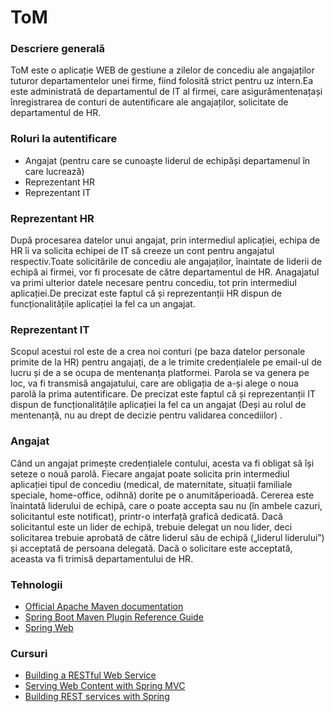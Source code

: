 # ToM

### Descriere generală
ToM   este   o  aplicație   WEB   de   gestiune   a   zilelor   de   concediu   ale  angajaților   tuturor departamentelor unei firme, fiind folosită strict pentru uz intern.Ea este administrată de departamentul de IT al firmei, care asigurămentenațași înregistrarea de conturi de autentificare ale angajaților, solicitate de departamentul de HR.

###  Roluri la autentificare
* Angajat (pentru care se cunoaște liderul de echipăși departamenul în care lucrează)
* Reprezentant HR
* Reprezentant IT

### Reprezentant HR
După procesarea datelor unui angajat, prin intermediul aplicației, echipa de HR îi va solicita echipei de IT să creeze un cont pentru angajatul respectiv.Toate  solicitările  de  concediu  ale  angajaților,  înaintate  de  liderii  de  echipă  ai  firmei,  vor  fi procesate  de  către  departamentul  de  HR.  Anagajatul  va  primi  ulterior  datele  necesare  pentru concediu, tot prin intermediul aplicației.De  precizat  este  faptul că și reprezentanții  HR  dispun  de funcționalitățile aplicației  la  fel  ca  un angajat.

### Reprezentant IT
Scopul acestui rol este de a crea noi conturi (pe baza datelor personale primite de la HR) pentru angajați, de a le trimite credențialele pe email-ul de lucru și de a se ocupa de mentenanța platformei. Parola se va genera pe loc, va fi transmisă angajatului, care are obligația de a-și alege o noua parolă la prima autentificare. De  precizat  este  faptul că și reprezentanții  IT  dispun  de funcționalitățile aplicației  la  fel  ca  un angajat (Deși au rolul de mentenanță, nu au drept de decizie pentru validarea concediilor) .


### Angajat
Când un angajat primește credențialele contului, acesta va fi obligat să își seteze o nouă parolă. Fiecare   angajat   poate   solicita   prin   intermediul  aplicației   tipul   de   concediu   (medical,   de maternitate, situații  familiale  speciale,  home-office, odihnă)  dorite  pe  o anumităperioadă.  Cererea este înaintată  liderului  de echipă,  care  o  poate  accepta  sau  nu  (în  ambele  cazuri,  solicitantul  este notificat), printr-o interfață grafică dedicată. Dacă solicitantul este un lider de echipă, trebuie delegat un  nou  lider,  deci  solicitarea  trebuie aprobată  de către  liderul său  de echipă  („liderul  liderului”) și acceptată   de   persoana  delegată. Dacă   o   solicitare   este  acceptată,   aceasta   va   fi  trimisă departamentului de HR.


### Tehnologii
* [Official Apache Maven documentation](https://maven.apache.org/guides/index.html)
* [Spring Boot Maven Plugin Reference Guide](https://docs.spring.io/spring-boot/docs/2.2.6.RELEASE/maven-plugin/)
* [Spring Web](https://docs.spring.io/spring-boot/docs/2.2.6.RELEASE/reference/htmlsingle/#boot-features-developing-web-applications)

### Cursuri
* [Building a RESTful Web Service](https://spring.io/guides/gs/rest-service/)
* [Serving Web Content with Spring MVC](https://spring.io/guides/gs/serving-web-content/)
* [Building REST services with Spring](https://spring.io/guides/tutorials/bookmarks/)

